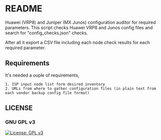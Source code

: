 # README #

Huawei (VRP8) and Juniper (MX Junos) configuration auditor for required parameters. This script checks Huawei VRP8 and Junos config files and search for "config_checks.json" checks.

After all it export a CSV file including each node check results for each required parameter.


## Requirements ##

It's needed a  ouple of requirements, 

    1. ISP input node list form desired inventory
    2. URLs from where to gather configuration files (in plain text from each vendor backup config file format)



## LICENSE
### GNU GPL v3
[![License: GPL v3](https://img.shields.io/badge/License-GPLv3-blue.svg)](https://www.gnu.org/licenses/gpl-3.0)
